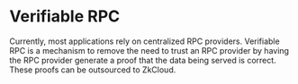 # Verifiable RPC

Currently, most applications rely on centralized RPC providers. Verifiable RPC is a mechanism to remove the need to trust an RPC provider by having the RPC provider generate a proof that the data being served is correct. These proofs can be outsourced to ZkCloud.
